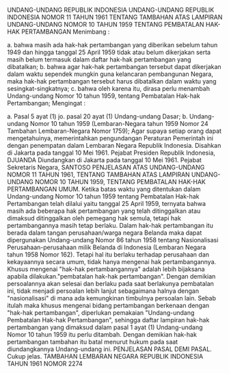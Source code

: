  UNDANG-UNDANG REPUBLIK INDONESIA UNDANG-UNDANG REPUBLIK INDONESIA NOMOR 11 TAHUN 1961 TENTANG TAMBAHAN ATAS LAMPIRAN UNDANG-UNDANG NOMOR 10 TAHUN 1959 TENTANG PEMBATALAN HAK-HAK PERTAMBANGAN
Menimbang :

a. bahwa masih ada hak-hak pertambangan yang diberikan sebelum tahun 1949 dan hingga tanggal 25 April 1959 tidak atau belum dikerjakan serta masih belum termasuk dalam daftar hak-hak pertambangan yang dibatalkan;
b. bahwa agar hak-hak pertambangan tersebut dapat dikerjakan dalam waktu sependek mungkin guna kelancaran pembangunan Negara, maka hak-hak pertambangan tersebut harus dibatalkan dalam waktu yang sesingkat-singkatnya;
c. bahwa oleh karena itu, dirasa perlu menambah Undang-undang Nomor 10 tahun 1959, tentang Pembatalan Hak-hak Pertambangan;
Mengingat :

a. Pasal 5 ayat (1) jo. pasal 20 ayat (1) Undang-undang Dasar;
b. Undang-undang Nomor 10 tahun 1959 (Lembaran-Negara tahun 1959 Nomor 24 Tambahan Lembaran-Negara Nomor 1759); Agar supaya setiap orang dapat mengetahuinya, memerintahkan pengundangan Peraturan Pemerintah ini dengan penempatan dalam Lembaran Negara Republik Indonesia. Disahkan di Jakarta pada tanggal 10 Mei 1961. Pejabat Presiden Republik Indonesia, DJUANDA Diundangkan di Jakarta pada tanggal 10 Mei 1961. Pejabat Sekretaris Negara, SANTOSO PENJELASAN ATAS UNDANG-UNDANG NOMOR 11 TAHUN 1961, TENTANG TAMBAHAN ATAS LAMPIRAN UNDANG-UNDANG NOMOR 10 TAHUN 1959, TENTANG PEMBATALAN HAK-HAK PERTAMBANGAN UMUM. Ketika batas waktu yang ditentukan dalam Undang-undang Nomor 1O tahun 1959 tentang Pembatalan Hak-hak Pertambangan telah dilalui yaitu tanggal 25 April 1959, ternyata bahwa masih ada beberapa hak pertambangan yang telah ditinggalkan atau dimaksud ditinggalkan oleh pemegang hak semula, tetapi hak pertambangannya masih tetap berlaku. Dalam hak-hak pertambangan itu berada dalam tangan perusahaan/warga negara Belanda maka dapat dipergunakan Undang-undang Nomor 86 tahun 1958 tentang Nasionalisasi Perusahaan-perusahaan milik Belanda di Indonesia (Lembaran Negara tahun 1958 Nomor 162). Tetapi hal itu berlaku terhadap perusahaan dan kekayaannya secara umum, tidak hanya mengenai hak pertambangannya. Khusus mengenai "hak-hak pertambangannya" adalah lebih bijaksana apabila dilakukan."pembatalan hak-hak pertambangan". Dengan demikian persoalannya akan selesai dan berlaku pada saat berlakunya pembatalan ini, tidak menjadi persoalan lebih lanjut sebagaimana halnya dengan "nasionalisasi" di mana ada kemungkinan timbulnya persoalan lain. Sebab itulah maka khusus mengenai bidang pertambangan berkenaan dengan "hak-hak pertambangan", diperlukan pemakaian "Undang-undang Pembatalan Hak-hak Pertambangan", sehingga daftar lampiran hak-hak pertambangan yang dimaksud dalam pasal 1 ayat (1) Undang-undang Nomor 10 tahun 1959 itu perlu ditambah. Dengan demikian hak-hak pertambangan tambahan itu batal menurut hukum pada saat diundangkannya Undang-undang ini. PENJELASAN PASAL DEMI PASAL. Cukup jelas. TAMBAHAN LEMBARAN NEGARA REPUBLIK INDONESIA TAHUN 1961 NOMOR 2274